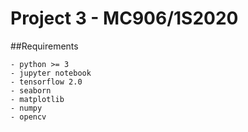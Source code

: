 # Project 3 - MC906/1S2020

##Requirements

```
- python >= 3
- jupyter notebook
- tensorflow 2.0
- seaborn
- matplotlib
- numpy
- opencv
```

